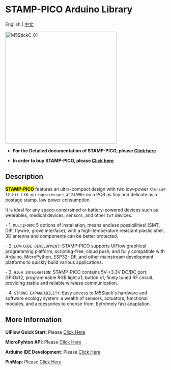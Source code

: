 # STAMP-PICO Arduino Library

English | [中文](README_cn.md)

<img src="https://static-cdn.m5stack.com/resource/docs/static/assets/img/product_pics/core/stamp_pico/stamp_pico_01.webp" alt="M5StickC_01" width="350">

* **For the Detailed documentation of STAMP-PICO, please [Click here](https://docs.m5stack.com/#/zh_CN/core/stamp_pico)**

* **In order to buy STAMP-PICO, please [Click here](https://www.aliexpress.com/item/1005003136802824.html?spm=a2g0o.store_pc_allProduct.8148356.3.ce824b03n92ku2)**

## Description

 <mark>**STAMP-PICO**</mark> features an ultra-compact design with two low-power `Xtensa® 32-bit LX6 microprocessors` at `240MHz` on a PCB as tiny and delicate as a postage stamp. low power consumption.

  It is ideal for any space-constrained or battery-powered devices such as wearables, medical devices, sensors, and other `IoT` devices.

  

  \- 1, `MULTIFORM`: 5 options of installation, means endless possibilities! (SMT, DIP, flywire, grove interface), with a high-temperature resistant plastic shell, 3D antenna and components can be better protected.

  

  \- 2, `LOW-CODE DEVELOPMENT`: STAMP-PICO supports UIFlow graphical programming platform, scripting-free, cloud push; and fully compatible with Arduino, MicroPython, ESP32-IDF, and other mainstream development platforms to quickly build various applications.

  

  \- 3, `HIGH INTEGRATION`: STAMP-PICO contains 5V->3.3V DC/DC port, GPIOx12, programmable RGB light x1, button x1, finely tuned RF circuit, providing stable and reliable wireless communication.

  

  \- 4, `STRONG EXPANDABILITY`: Easy access to M5Stack's hardware and software ecology system: a wealth of sensors, actuators, functional modules, and accessories to choose from, Extremely fast adaptation.


## More Information

**UIFlow Quick Start**: Please [Click Here](https://docs.m5stack.com/en/quick_start/stamp_pico/quick_start_uiflow)

**MicroPyhton API**: Please [Click Here](https://docs.m5stack.com/en/mpy/display/m5stack_lvgl)

**Arduino IDE Development**: Please [Click Here](https://docs.m5stack.com/en/arduino/arduino_development)

**PinMap**: Please [Click Here](https://docs.m5stack.com/en/core/stamp_pico)
